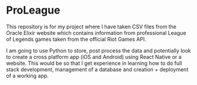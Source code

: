 # ProLeague
This repository is for my project where I have taken CSV files from the Oracle Elixir website which contains information from professional League of Legends games taken from the official Riot Games API. 

I am going to use Python to store, post process the data and potentially look to create a cross platform app (iOS and Android) using React Native or a website. This would be so that I get experience in learning how to do full stack development, management of a database and creation + deployment of a working app. 
